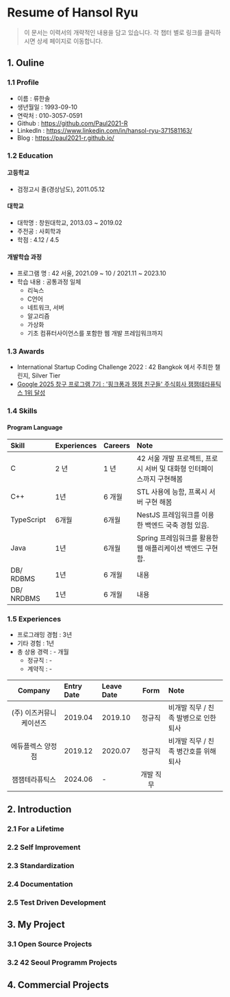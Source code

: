 # Resume of Hansol Ryu
> 이 문서는 이력서의 개략적인 내용을 담고 있습니다. 각 챕터 별로 링크를 클릭하시면 상세 페이지로 이동합니다. 

## 1. Ouline 
### 1.1 Profile
- 이름 : 류한솔
- 생년월일 : 1993-09-10
- 연락처 : 010-3057-0591
- Github : https://github.com/Paul2021-R
- LinkedIn : https://www.linkedin.com/in/hansol-ryu-371581163/
- Blog : https://paul2021-r.github.io/

### 1.2 Education 
####  고등학교
- 검정고시 졸(경상남도), 2011.05.12

#### 대학교 
- 대학명 : 창원대학교, 2013.03 ~ 2019.02
- 주전공 : 사회학과 
- 학점 : 4.12 / 4.5

#### 개발학습 과정
- 프로그램 명 : 42 서울, 2021.09 ~ 10 / 2021.11 ~ 2023.10
- 학습 내용 : 공통과정 일체
    - 리눅스
    - C언어
    - 네트워크, 서버
    - 알고리즘 
    - 가상화 
    - 기초 컴퓨터사이언스를 포함한 웹 개발 프레임워크까지

### 1.3 Awards
- International Startup Coding Challenge 2022 : 42 Bangkok 에서 주최한 챌린지, Silver Tier 
- [Google 2025 창구 프로그램 7기 : '핑크퐁과 잼잼 친구들' 주식회사 잼잼테라퓨틱스 1위 달성](https://blog.google/intl/ko-kr/company-news/outreach-initiatives/changgoo-program-2025-kickoff-kr/)

### 1.4 Skills 
#### Program Language 
| Skill | Experiences | Careers | Note |
|:----- | :---------- | :------ | :--- |
| C     | 2 년        | 1 년    | 42 서울 개발 프로젝트, 프로시 서버 및 대화형 인터페이스까지 구현해봄  |
| C++   | 1년         | 6 개월  | STL 사용에 능함, 프록시 서버 구현 해봄 |
| TypeScript | 6개월 | 6개월 | NestJS 프레임워크를 이용한 백엔드 국축 경험 있음. |
| Java | 1년 | 6개월 | Spring 프레임워크를 활용한 웹 애플리케이션 백엔드 구현함. |
| DB/ RDBMS | 1년 | 6 개월 | 내용 |
| DB/ NRDBMS | 1년 | 6 개월 | 내용 |  

### 1.5 Experiences 
- 프로그래밍 경험 : 3년 
- 기타 경험 : 1년 
- 총 상용 경력 : - 개월
    - 정규직 : - 
    - 계약직 : - 

| Company | Entry Date | Leave Date | Form | Note |
| :-----: | :--------- | :--------- | :--: | :--- |
| (주) 이즈커뮤니케이션즈 | 2019.04 | 2019.10 | 정규직 | 비개발 직무 / 친족 발병으로 인한 퇴사 |
| 에듀플렉스 양정점 | 2019.12 | 2020.07 | 정규직 | 비개발 직무 / 친족 병간호를 위해 퇴사 |
| 잼잼테라퓨틱스 | 2024.06 | - | 개발 직무 | |

## 2. Introduction 
### 2.1 For a Lifetime 
### 2.2 Self Improvement
### 2.3 Standardization
### 2.4 Documentation 
### 2.5 Test Driven Development

## 3. My Project
### 3.1 Open Source Projects
### 3.2 42 Seoul Programm Projects

## 4. Commercial Projects
